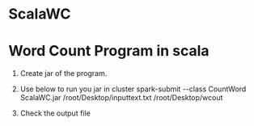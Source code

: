 # ScalaWC
# Word Count Program in scala

1.  Create jar of the program.

2.  Use below to run you jar in cluster
      spark-submit --class CountWord ScalaWC.jar /root/Desktop/inputtext.txt /root/Desktop/wcout

3.  Check the output file
